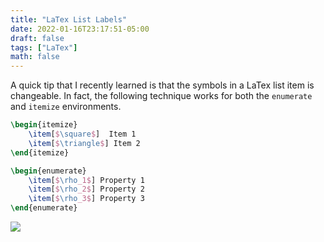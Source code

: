 ```yaml
---
title: "LaTex List Labels"
date: 2022-01-16T23:17:51-05:00
draft: false
tags: ["LaTex"]
math: false
---
```


A quick tip that I recently learned is that the symbols in a LaTex list item is changeable. In fact, the following technique works for both the `enumerate` and `itemize` environments.

```latex
\begin{itemize}
    \item[$\square$]  Item 1
    \item[$\triangle$] Item 2
\end{itemize}

\begin{enumerate}
	\item[$\rho_1$] Property 1
	\item[$\rho_2$] Property 2
	\item[$\rho_3$] Property 3
\end{enumerate}
```

![](/files/images/blog/202201162357.svg)

